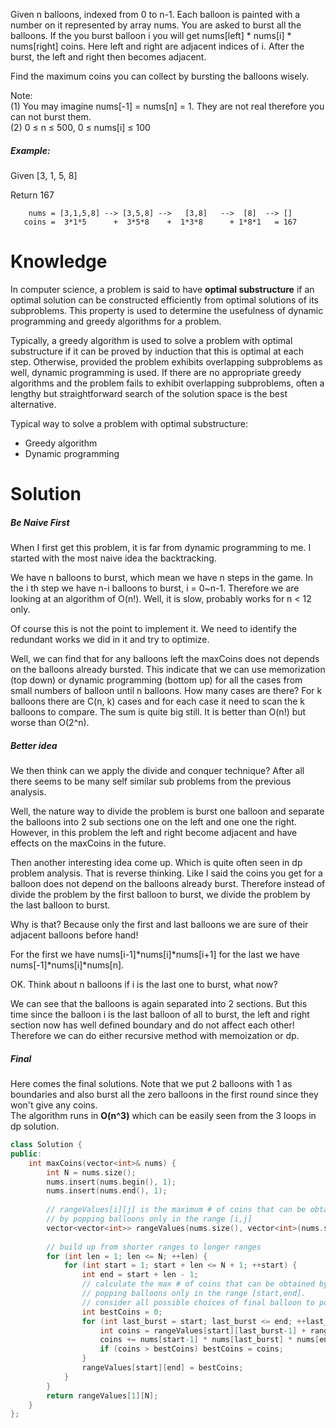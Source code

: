 Given n balloons, indexed from 0 to n-1. Each balloon is painted with a number on it represented by array nums. You are asked to burst all the balloons. If the you burst balloon i you will get nums[left] * nums[i] * nums[right] coins. Here left and right are adjacent indices of i. After the burst, the left and right then becomes adjacent.  

Find the maximum coins you can collect by bursting the balloons wisely.  

Note:   
(1) You may imagine nums[-1] = nums[n] = 1. They are not real therefore you can not burst them.   
(2) 0 ≤ n ≤ 500, 0 ≤ nums[i] ≤ 100  

##### Example:

Given [3, 1, 5, 8]

Return 167

```
    nums = [3,1,5,8] --> [3,5,8] -->   [3,8]   -->  [8]  --> []
   coins =  3*1*5      +  3*5*8    +  1*3*8      + 1*8*1   = 167
```   

# Knowledge

In computer science, a problem is said to have __optimal substructure__ if an optimal solution can be constructed efficiently from optimal solutions of its subproblems. This property is used to determine the usefulness of dynamic programming and greedy algorithms for a problem.

Typically, a greedy algorithm is used to solve a problem with optimal substructure if it can be proved by induction that this is optimal at each step. Otherwise, provided the problem exhibits overlapping subproblems as well, dynamic programming is used. If there are no appropriate greedy algorithms and the problem fails to exhibit overlapping subproblems, often a lengthy but straightforward search of the solution space is the best alternative.

Typical way to solve a problem with optimal substructure:

* Greedy algorithm  
* Dynamic programming  

# Solution

##### Be Naive First

When I first get this problem, it is far from dynamic programming to me. I started with the most naive idea the backtracking.

We have n balloons to burst, which mean we have n steps in the game. In the i th step we have n-i balloons to burst, i = 0~n-1. Therefore we are looking at an algorithm of O(n!). Well, it is slow, probably works for n < 12 only.

Of course this is not the point to implement it. We need to identify the redundant works we did in it and try to optimize.

Well, we can find that for any balloons left the maxCoins does not depends on the balloons already bursted. This indicate that we can use memorization (top down) or dynamic programming (bottom up) for all the cases from small numbers of balloon until n balloons. How many cases are there? For k balloons there are C(n, k) cases and for each case it need to scan the k balloons to compare. The sum is quite big still. It is better than O(n!) but worse than O(2^n).

##### Better idea

We then think can we apply the divide and conquer technique? After all there seems to be many self similar sub problems from the previous analysis.

Well, the nature way to divide the problem is burst one balloon and separate the balloons into 2 sub sections one on the left and one one the right. However, in this problem the left and right become adjacent and have effects on the maxCoins in the future.

Then another interesting idea come up. Which is quite often seen in dp problem analysis. That is reverse thinking. Like I said the coins you get for a balloon does not depend on the balloons already burst. Therefore
instead of divide the problem by the first balloon to burst, we divide the problem by the last balloon to burst.

Why is that? Because only the first and last balloons we are sure of their adjacent balloons before hand!

For the first we have nums[i-1]*nums[i]*nums[i+1] for the last we have nums[-1]*nums[i]*nums[n].

OK. Think about n balloons if i is the last one to burst, what now?

We can see that the balloons is again separated into 2 sections. But this time since the balloon i is the last balloon of all to burst, the left and right section now has well defined boundary and do not affect each other! Therefore we can do either recursive method with memoization or dp.

##### Final

Here comes the final solutions. Note that we put 2 balloons with 1 as boundaries and also burst all the zero balloons in the first round since they won't give any coins.  
The algorithm runs in __O(n^3)__ which can be easily seen from the 3 loops in dp solution.  


```cpp
class Solution {
public:
    int maxCoins(vector<int>& nums) {
        int N = nums.size();
        nums.insert(nums.begin(), 1);
        nums.insert(nums.end(), 1);
    
        // rangeValues[i][j] is the maximum # of coins that can be obtained
        // by popping balloons only in the range [i,j]
        vector<vector<int>> rangeValues(nums.size(), vector<int>(nums.size(), 0));
        
        // build up from shorter ranges to longer ranges
        for (int len = 1; len <= N; ++len) {
            for (int start = 1; start + len <= N + 1; ++start) {
                int end = start + len - 1;
                // calculate the max # of coins that can be obtained by
                // popping balloons only in the range [start,end].
                // consider all possible choices of final balloon to pop
                int bestCoins = 0;
                for (int last_burst = start; last_burst <= end; ++last_burst) {
                    int coins = rangeValues[start][last_burst-1] + rangeValues[last_burst+1][end]; // coins from popping subranges
                    coins += nums[start-1] * nums[last_burst] * nums[end+1]; // coins from final pop
                    if (coins > bestCoins) bestCoins = coins;
                }
                rangeValues[start][end] = bestCoins;
            }
        }
        return rangeValues[1][N];
    }
};
```
